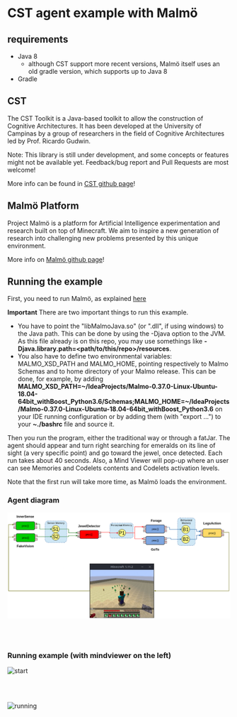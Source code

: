 # CST agent example with Malmö


## requirements
 - Java 8
   - although CST support more recent versions, Malmö itself uses an old gradle version, which supports up to Java 8
 - Gradle

## CST
The CST Toolkit is a Java-based toolkit to allow the construction of Cognitive Architectures. It has been developed at the University of Campinas by a group of researchers in the field of Cognitive Architectures led by Prof. Ricardo Gudwin.

Note: This library is still under development, and some concepts or features might not be available yet. Feedback/bug report and Pull Requests are most welcome!

More info can be found in [CST github page](https://github.com/cst-group/cst)!

## Malmö Platform

Project Malmö is a platform for Artificial Intelligence experimentation and research built on top of Minecraft. We aim to inspire a new generation of research into challenging new problems presented by this unique environment.

More info on [Malmö github page](https://github.com/microsoft/malmo)!

## Running the example

First, you need to run Malmö, as explained [here](https://github.com/Microsoft/malmo/blob/master/Malmo/samples/Python_examples/Tutorial.pdf)

**Important**
There are two important things to run this example. 
- You have to point the "libMalmoJava.so" (or ".dll", if using windows) to the Java path. This can be done by using the -Djava option to the JVM. As this file already is on this repo, you may use somethings like **-Djava.library.path=<path/to/this/repo>/resources**.
- You also have to define two environmental variables: MALMO_XSD_PATH and MALMO_HOME, pointing respectively to Malmo Schemas and to home directory of your Malmo release. This can be done, for example, by adding **MALMO_XSD_PATH=~/IdeaProjects/Malmo-0.37.0-Linux-Ubuntu-18.04-64bit_withBoost_Python3.6/Schemas;MALMO_HOME=~/IdeaProjects/Malmo-0.37.0-Linux-Ubuntu-18.04-64bit_withBoost_Python3.6** on your IDE running configuration or by adding them (with "export ...") to your **~./bashrc** file and source it.

Then you run the program, either the traditional way or through a fatJar. The agent should appear and turn right searching for emeralds on its line of sight (a very specific point) and go toward the jewel, once detected.
Each run takes about 40 seconds. Also, a Mind Viewer will pop-up where an user can see Memories and Codelets contents and Codelets activation levels.

Note that the first run will take more time, as Malmö loads the environment.

### Agent diagram
![start](img/malmo_forager.drawio_2.png)

<br/>
<br/>


### Running example (with mindviewer on the left)
![start](img/start.png)

<br/>
<br/>

![running](img/running.png)
